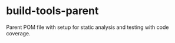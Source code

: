 # build-tools-parent
Parent POM file with setup for static analysis and testing with code coverage.
